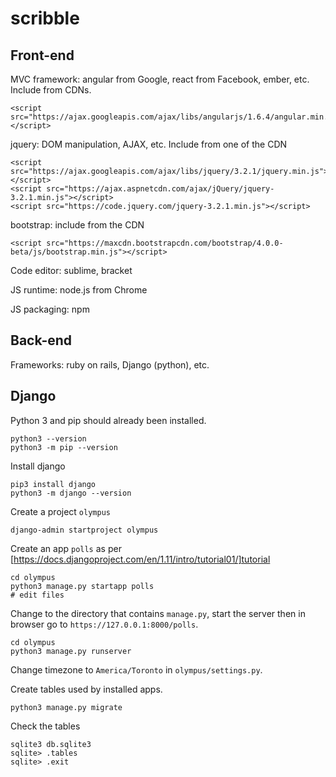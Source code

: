 # scribble

## Front-end

MVC framework: angular from Google, react from Facebook, ember, etc. Include from CDNs.

    <script src="https://ajax.googleapis.com/ajax/libs/angularjs/1.6.4/angular.min.js"></script>

jquery: DOM manipulation, AJAX, etc. Include from one of the CDN

    <script src="https://ajax.googleapis.com/ajax/libs/jquery/3.2.1/jquery.min.js"></script>
    <script src="https://ajax.aspnetcdn.com/ajax/jQuery/jquery-3.2.1.min.js"></script>
    <script src="https://code.jquery.com/jquery-3.2.1.min.js"></script>

bootstrap: include from the CDN

    <script src="https://maxcdn.bootstrapcdn.com/bootstrap/4.0.0-beta/js/bootstrap.min.js"></script>

Code editor: sublime, bracket

JS runtime: node.js from Chrome

JS packaging: npm

## Back-end

Frameworks: ruby on rails, Django (python), etc.

## Django

Python 3 and pip should already been installed.

    python3 --version
    python3 -m pip --version

Install django

    pip3 install django
    python3 -m django --version

Create a project `olympus`

    django-admin startproject olympus

Create an app `polls` as per [https://docs.djangoproject.com/en/1.11/intro/tutorial01/]tutorial

    cd olympus
    python3 manage.py startapp polls
    # edit files

Change to the directory that contains `manage.py`, start the server then in
browser go to `https://127.0.0.1:8000/polls`.

    cd olympus
    python3 manage.py runserver

Change timezone to `America/Toronto` in `olympus/settings.py`.

Create tables used by installed apps.

    python3 manage.py migrate

Check the tables

    sqlite3 db.sqlite3
    sqlite> .tables
    sqlite> .exit


